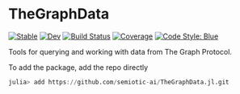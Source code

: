 # TheGraphData
[![Stable](https://img.shields.io/badge/docs-stable-blue.svg)](https://semiotic-ai.github.io/TheGraphData.jl/stable/)
[![Dev](https://img.shields.io/badge/docs-dev-blue.svg)](https://semiotic-ai.github.io/TheGraphData.jl/dev/)
[![Build Status](https://github.com/semiotic-ai/TheGraphData.jl/actions/workflows/CI.yml/badge.svg?branch=main)](https://github.com/semiotic-ai/TheGraphData.jl/actions/workflows/CI.yml?query=branch%3Amain)
[![Coverage](https://codecov.io/gh/semiotic-ai/TheGraphData.jl/branch/main/graph/badge.svg)](https://codecov.io/gh/semiotic-ai/TheGraphData.jl)
[![Code Style: Blue](https://img.shields.io/badge/code%20style-blue-4495d1.svg)](https://github.com/invenia/BlueStyle)

Tools for querying and working with data from The Graph Protocol.

To add the package, add the repo directly

``` julia
julia> add https://github.com/semiotic-ai/TheGraphData.jl.git
```
